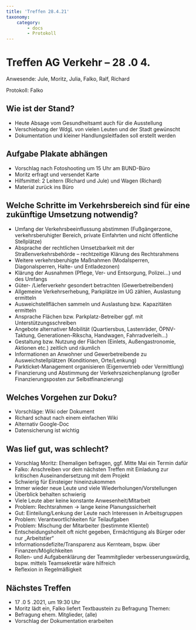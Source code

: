 ```yaml
---
title: 'Treffen 28.4.21'
taxonomy:
    category:
        - docs
        - Protokoll
---
```


# Treffen AG Verkehr – 28 .0 4.

Anwesende: Jule, Moritz, Julia, Falko, Ralf, Richard

Protokoll: Falko

## Wie ist der Stand?

- Heute Absage vom Gesundheitsamt auch für die Ausstellung
- Verschiebung der WdgL von vielen Leuten und der Stadt gewünscht
- Dokumentation und kleiner Handlungsleitfaden soll erstellt werden

## Aufgabe Plakate abhängen

- Vorschlag nach Fotoshooting um 15 Uhr am BUND-Büro
- Moritz erfragt und versendet Karte
- Hilfsmittel: 2 Leitern (Richard und Jule) und Wagen (Richard)
- Material zurück ins Büro

## Welche Schritte im Verkehrsbereich sind für eine zukünftige Umsetzung notwendig?

- Umfang der Verkehrsbeeinflussung abstimmen (Fußgängerzone, verkehrsberuhigter
    Bereich, private Einfahrten und nicht öffentliche Stellplätze)
- Absprache der rechtlichen Umsetzbarkeit mit der Straßenverkehrsbehörde –
    rechtzeitige Klärung des Rechtsrahmens
- Weitere verkehrsberuhigte Maßnahmen (Modalsperren, Diagonalsperren, Halte- und
    Entladezonen)
- Klärung der Ausnahmen (Pflege, Ver- und Entsorgung, Polizei...) und des Umfangs
- Güter- /Lieferverkehr gesondert betrachten (Gewerbetreibenden)
- Allgemeine Verkehrserhebung, Parkplätze im UG zählen, Auslastung ermitteln
- Ausweichstellflächen sammeln und Auslastung bzw. Kapazitäten ermitteln
- Ansprache Flächen bzw. Parkplatz-Betreiber ggf. mit Unterstützungsschreiben
- Angebote alternativer Mobilität (Quartiersbus, Lastenräder, ÖPNV-Taktung,
    Generationen-Rikscha, Handwagen, Fahrradverleih...)
- Gestaltung bzw. Nutzung der Flächen (Einlets, Außengastronomie, Aktionen etc.)
    zeitlich und räumlich
- Informationen an Anwohner und Gewerbetreibende zu Ausweichstellplätzen
    (Konditionen, Orte/Lenkung)
- Parkticket-Management organisieren (Eigenvertrieb oder Vermittlung)
- Finanzierung und Abstimmung der Verkehrszeichenplanung (großer
    Finanzierungsposten zur Selbstfinanzierung)


## Welches Vorgehen zur Doku?

- Vorschläge: Wiki oder Dokument
- Richard schaut nach einem einfachen Wiki
- Alternativ Google-Doc
- Datensicherung ist wichtig

## Was lief gut, was schlecht?

- Vorschlag Moritz: Ehemaligen befragen, ggf. Mitte Mai ein Termin dafür
- Falko: Anschreiben vor dem nächsten Treffen mit Einladung zur kritischen
    Auseinandersetzung mit dem Projekt
- Schwierig für Einsteiger hineinzukommen
- Immer wieder neue Leute und viele Wiederholungen/Vorstellungen
- Überblick behalten schwierig
- Viele Leute aber keine konstante Anwesenheit/Mitarbeit
- Problem: Rechtsrahmen → lange keine Planungssicherheit
- Gut: Einteilung/Lenkung der Leute nach Interessen in Arbeitsgruppen
- Problem: Verantwortlichkeiten für Teilaufgaben
- Problem: Mischung der Mitarbeiter (bestimmte Klientel)
- Entscheidungshoheit oft nicht gegeben, Ermächtigung als Bürger oder nur
    „Arbeitstier“
- Informationsdefizite/Transparenz aus Kernteam, bspw. über Finanzen/Möglichkeiten
- Rollen- und Aufgabenklärung der Teammitglieder verbesserungswürdig, bspw.
    mittels Teamsekretär wäre hilfreich
- Reflexion in Regelmäßigkeit

## Nächstes Treffen

- 17 .0 5 .2021, um 19:30 Uhr
- Moritz lädt ein, Falko liefert Textbaustein zu Befragung
Themen:
- Befragung ehem. Mitglieder, (alle)
- Vorschlag der Dokumentation erarbeiten
